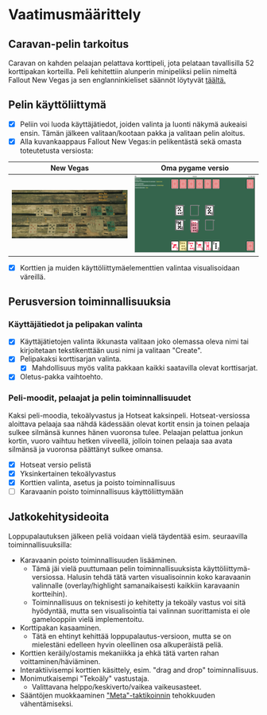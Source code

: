# Vaatimusmäärittely

## Caravan-pelin tarkoitus

Caravan on kahden pelaajan pelattava korttipeli, jota pelataan tavallisilla 52 korttipakan korteilla. Peli kehitettiin alunperin minipeliksi peliin nimeltä Fallout New Vegas ja sen englanninkieliset säännöt löytyvät [täältä.](https://fallout.fandom.com/wiki/Caravan_(game)#Background)


## Pelin käyttöliittymä

- [x] Peliin voi luoda käyttäjätiedot, joiden valinta ja luonti näkymä aukeaisi ensin. Tämän jälkeen valitaan/kootaan pakka ja valitaan pelin aloitus.
- [x] Alla kuvankaappaus Fallout New Vegas:in pelikentästä sekä omasta toteutetusta versiosta:

New Vegas             |  Oma pygame versio
:-------------------------:|:-------------------------:
![](./kuvat/pelikentta_hahmotelma.png)  |  ![](./kuvat/caravan_gameboard.png)

- [x] Korttien ja muiden käyttöliittymäelementtien valintaa visualisoidaan väreillä. 

## Perusversion toiminnallisuuksia

### Käyttäjätiedot ja pelipakan valinta

- [x] Käyttäjätietojen valinta ikkunasta valitaan joko olemassa oleva nimi tai kirjoitetaan tekstikenttään uusi nimi ja valitaan "Create".
- [x] Pelipakaksi korttisarjan valinta.
  - [x] Mahdollisuus myös valita pakkaan kaikki saatavilla olevat korttisarjat.
- [x] Oletus-pakka vaihtoehto.

### Peli-moodit, pelaajat ja pelin toiminnallisuudet

Kaksi peli-moodia, tekoälyvastus ja Hotseat kaksinpeli. Hotseat-versiossa aloittava pelaaja saa nähdä kädessään olevat kortit ensin ja toinen pelaaja sulkee silmänsä kunnes hänen vuoronsa tulee. Pelaajan pelattua jonkun kortin, vuoro vaihtuu hetken viiveellä, jolloin toinen pelaaja saa avata silmänsä ja vuoronsa päättänyt sulkee omansa.
- [x] Hotseat versio pelistä
- [x] Yksinkertainen tekoälyvastus
- [x] Korttien valinta, asetus ja poisto toiminnallisuus
- [ ] Karavaanin poisto toiminnallisuus käyttöliittymään

## Jatkokehitysideoita

Loppupalautuksen jälkeen peliä voidaan vielä täydentää esim. seuraavilla toiminnallisuuksilla:

- Karavaanin poisto toiminnallisuuden lisääminen.
  - Tämä jäi vielä puuttumaan pelin toiminnallisuuksista käyttöliittymä-versiossa. Halusin tehdä tätä varten visualisoinnin koko karavaanin valinnalle (overlay/highlight samanaikaisesti kaikkiin karavaanin kortteihin).
  - Toiminnallisuus on teknisesti jo kehitetty ja tekoäly vastus voi sitä hyödyntää, mutta sen visualisointia tai valinnan suorittamista ei ole gamelooppiin vielä implementoitu. 
- Korttipakan kasaaminen.
  - Tätä en ehtinyt kehittää loppupalautus-versioon, mutta se on mielestäni edelleen hyvin oleellinen osa alkuperäistä peliä.
- Korttien keräily/ostamis mekaniikka ja ehkä tätä varten rahan voittaminen/häviäminen.
- Interaktiivisempi korttien käsittely, esim. "drag and drop" toiminnallisuus. 
- Monimutkaisempi "Tekoäly" vastustaja.
  - Valittavana helppo/keskiverto/vaikea vaikeusasteet.
- Sääntöjen muokkaaminen ["Meta"-taktikoinnin](https://fallout.fandom.com/wiki/Caravan_(game)#cite_note-1) tehokkuuden vähentämiseksi.
